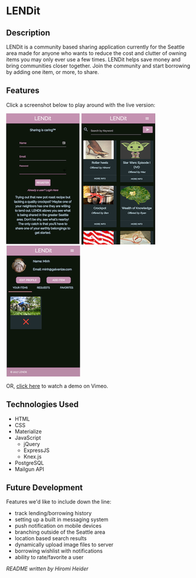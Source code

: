 # LENDit
## Description

LENDit is a community based sharing application currently for the Seattle area made for anyone who wants to reduce the cost and clutter of owning items you may only ever use a few times. LENDit helps save money and bring communities closer together. Join the community and start borrowing by adding one item, or more, to share.

## Features

Click a screenshot below to play around with the live version:

[![LENDit: Login Screen](/public/images/lendit-1.png)](https://hiromih-q2-project.herokuapp.com/) [![LENDit: Listing Page](/public/images/lendit-2.png)](https://hiromih-q2-project.herokuapp.com/) [![LENDit: User Dashboard](/public/images/lendit-3.png)](https://hiromih-q2-project.herokuapp.com/)

OR, [click here](https://youtu.be/GdP45lDkTq0) to watch a demo on Vimeo.
## Technologies Used

* HTML
* CSS
* Materialize
* JavaScript
  * jQuery
  * ExpressJS
  * Knex.js
* PostgreSQL
* Mailgun API

## Future Development

Features we'd like to include down the line:

  * track lending/borrowing history
  * setting up a built in messaging system
  * push notification on mobile devices
  * branching outside of the Seattle area
  * location based search results
  * dynamically upload image files to server
  * borrowing wishlist with notifications
  * ability to rate/favorite a user   

*README written by Hiromi Heider*
